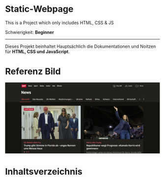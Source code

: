 # Static-Webpage
This is a Project which only includes HTML, CSS &amp; JS

Schwierigkeit: **Beginner**

---

Dieses Projekt beinhaltet Hauptsächlich die Dokumentationen und Noitzen für **HTML, CSS und JavaScript**.

# Referenz Bild
![](./_images/Referenz-Bild.png)

# Inhaltsverzeichnis
